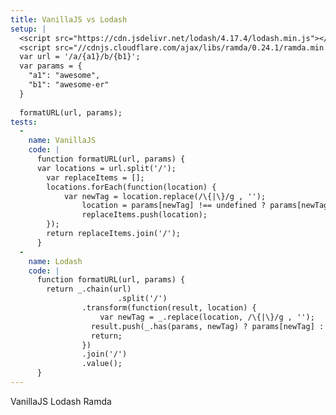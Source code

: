 ```yaml
---
title: VanillaJS vs Lodash
setup: |
  <script src="https://cdn.jsdelivr.net/lodash/4.17.4/lodash.min.js"></script>
  <script src="//cdnjs.cloudflare.com/ajax/libs/ramda/0.24.1/ramda.min.js"></script>
  var url = '/a/{a1}/b/{b1}';
  var params = {
  	"a1": "awesome",
    "b1": "awesome-er"
  }
  
  formatURL(url, params);
tests:
  -
    name: VanillaJS
    code: |
      function formatURL(url, params) {
      var locations = url.split('/');
      	var replaceItems = [];
      	locations.forEach(function(location) {
      	    var newTag = location.replace(/\{|\}/g , '');
      	    	location = params[newTag] !== undefined ? params[newTag] : location;
      	    	replaceItems.push(location);
      	});
      	return replaceItems.join('/');
      }
  -
    name: Lodash
    code: |
      function formatURL(url, params) {
      	return _.chain(url)
        				.split('/')
                .transform(function(result, location) {
                	var newTag = _.replace(location, /\{|\}/g , '');
                  result.push(_.has(params, newTag) ? params[newTag] : location);
                  return;
                })
                .join('/')
                .value();
      }
---
```

VanillaJS Lodash Ramda
